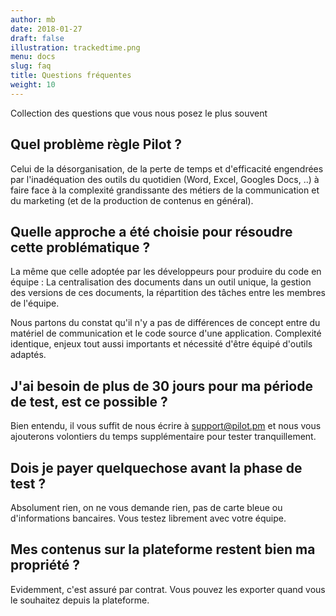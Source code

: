 ```yaml
---
author: mb
date: 2018-01-27
draft: false
illustration: trackedtime.png
menu: docs
slug: faq
title: Questions fréquentes
weight: 10
---
```


Collection des questions que vous nous posez le plus souvent

<!--more-->

## Quel problème règle Pilot ?

Celui de la désorganisation, de la perte de temps et d'efficacité engendrées par l'inadéquation des outils du quotidien (Word, Excel, Googles Docs, ..) à faire face à la complexité grandissante des métiers de la communication et du marketing (et de la production de contenus en général).

## Quelle approche a été choisie pour résoudre cette problématique ?

La même que celle adoptée par les développeurs pour produire du code en équipe : La centralisation des documents dans un outil unique, la gestion des versions de ces documents, la répartition des tâches entre les membres de l'équipe.

Nous partons du constat qu'il n'y a pas de différences de concept entre du matériel de communication et le code source d'une application. Complexité identique, enjeux tout aussi importants et nécessité d'être équipé d'outils adaptés.

## J'ai besoin de plus de 30 jours pour ma période de test, est ce possible ?

Bien entendu, il vous suffit de nous écrire à support@pilot.pm et nous vous ajouterons volontiers du temps supplémentaire pour tester tranquillement.

## Dois je payer quelquechose avant la phase de test ?

Absolument rien, on ne vous demande rien, pas de carte bleue ou d'informations bancaires. Vous testez librement avec votre équipe.

## Mes contenus sur la plateforme restent bien ma propriété ?

Evidemment, c'est assuré par contrat. Vous pouvez les exporter quand vous le souhaitez depuis la plateforme.
